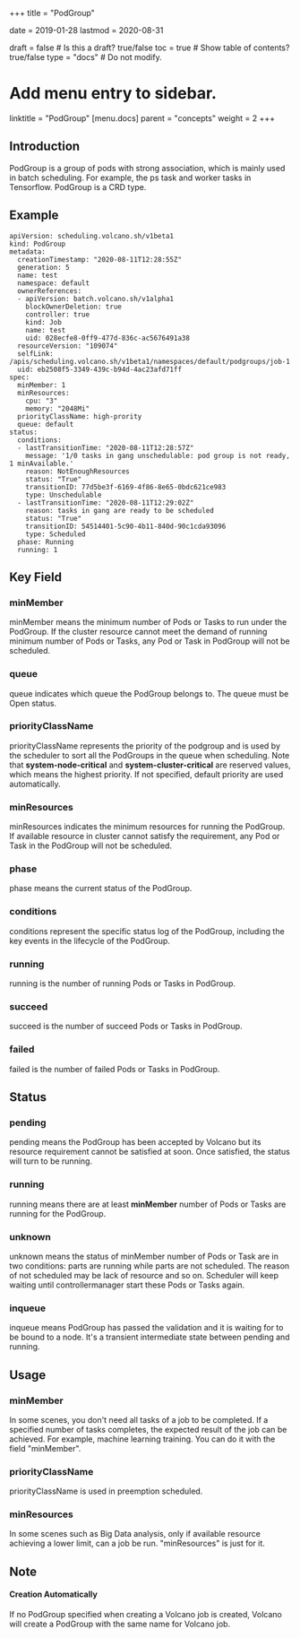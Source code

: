 +++
title = "PodGroup"


date = 2019-01-28
lastmod = 2020-08-31

draft = false  # Is this a draft? true/false
toc = true  # Show table of contents? true/false
type = "docs"  # Do not modify.

# Add menu entry to sidebar.
linktitle = "PodGroup"
[menu.docs]
  parent = "concepts"
  weight = 2
+++

## Introduction
PodGroup is a group of pods with strong association, which is mainly used in batch scheduling. For example, the ps task 
and worker tasks in Tensorflow. PodGroup is a CRD type.
## Example
```
apiVersion: scheduling.volcano.sh/v1beta1
kind: PodGroup
metadata:
  creationTimestamp: "2020-08-11T12:28:55Z"
  generation: 5
  name: test
  namespace: default
  ownerReferences:
  - apiVersion: batch.volcano.sh/v1alpha1
    blockOwnerDeletion: true
    controller: true
    kind: Job
    name: test
    uid: 028ecfe8-0ff9-477d-836c-ac5676491a38
  resourceVersion: "109074"
  selfLink: /apis/scheduling.volcano.sh/v1beta1/namespaces/default/podgroups/job-1
  uid: eb2508f5-3349-439c-b94d-4ac23afd71ff
spec:
  minMember: 1
  minResources:
    cpu: "3"
    memory: "2048Mi"
  priorityClassName: high-prority
  queue: default
status:
  conditions:
  - lastTransitionTime: "2020-08-11T12:28:57Z"
    message: '1/0 tasks in gang unschedulable: pod group is not ready, 1 minAvailable.'
    reason: NotEnoughResources
    status: "True"
    transitionID: 77d5be3f-6169-4f86-8e65-0bdc621ce983
    type: Unschedulable
  - lastTransitionTime: "2020-08-11T12:29:02Z"
    reason: tasks in gang are ready to be scheduled
    status: "True"
    transitionID: 54514401-5c90-4b11-840d-90c1cda93096
    type: Scheduled
  phase: Running
  running: 1

```
## Key Field
### minMember
minMember means the minimum number of Pods or Tasks to run under the PodGroup. If the cluster resource cannot meet the
demand of running minimum number of Pods or Tasks, any Pod or Task in PodGroup will not be scheduled. 
### queue
queue indicates which queue the PodGroup belongs to. The queue must be Open status.
### priorityClassName
priorityClassName represents the priority of the podgroup and is used by the scheduler to sort all the PodGroups in the 
queue when scheduling. Note that **system-node-critical** and **system-cluster-critical** are reserved values, which 
means the highest priority. If not specified, default priority are used automatically.
### minResources
minResources indicates the minimum resources for running the PodGroup. If available resource in cluster cannot satisfy 
the requirement, any Pod or Task in the PodGroup will not be scheduled. 
### phase
phase means the current status of the PodGroup.
### conditions
conditions represent the specific status log of the PodGroup, including the key events in the lifecycle of the PodGroup.  
### running
running is the number of running Pods or Tasks in PodGroup.
### succeed
succeed is the number of succeed Pods or Tasks in PodGroup.
### failed
failed is the number of failed Pods or Tasks in PodGroup.
## Status
### pending
pending means the PodGroup has been accepted by Volcano but its resource requirement cannot be satisfied at soon. Once
satisfied, the status will turn to be running.
### running
running means there are at least **minMember** number of Pods or Tasks are running for the PodGroup.
### unknown
unknown means the status of minMember number of Pods or Task are in two conditions: parts are running while parts are not
scheduled. The reason of not scheduled may be lack of resource and so on. Scheduler will keep waiting until controllermanager
start these Pods or Tasks again.
### inqueue
inqueue means PodGroup has passed the validation and it is waiting for to be bound to a node. It's a transient intermediate 
state between pending and running.
## Usage
### minMember
In some scenes, you don't need all tasks of a job to be completed. If a specified number of tasks completes, the expected
result of the job can be achieved. For example, machine learning training. You can do it with the field "minMember".
### priorityClassName
priorityClassName is used in preemption scheduled.
### minResources 
In some scenes such as Big Data analysis, only if available resource achieving a lower limit, can a job be run. 
"minResources" is just for it.
## Note
#### Creation Automatically
If no PodGroup specified when creating a Volcano job is created, Volcano will create a PodGroup with the same name for 
Volcano job.  
